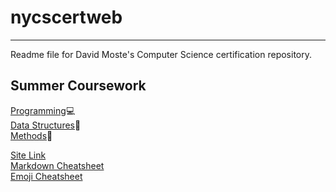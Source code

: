 # nycscertweb
***
Readme file for David Moste's Computer Science certification repository.  

## Summer Coursework
[Programming](https://github.com/hunter-teacher-cert/cohort-3-summer-work-dmoste/tree/master/programming):computer:  
[Data Structures](https://github.com/hunter-teacher-cert/cohort-3-summer-work-dmoste/tree/master/ds):toolbox:  
[Methods](https://github.com/hunter-teacher-cert/cohort-3-summer-work-dmoste/tree/master/methods):test_tube:  

[Site Link](https://dmoste.github.io/nycscertweb/)  
[Markdown Cheatsheet](https://docs.github.com/en/get-started/writing-on-github/getting-started-with-writing-and-formatting-on-github/basic-writing-and-formatting-syntax)  
[Emoji Cheatsheet](https://github.com/ikatyang/emoji-cheat-sheet#math)
